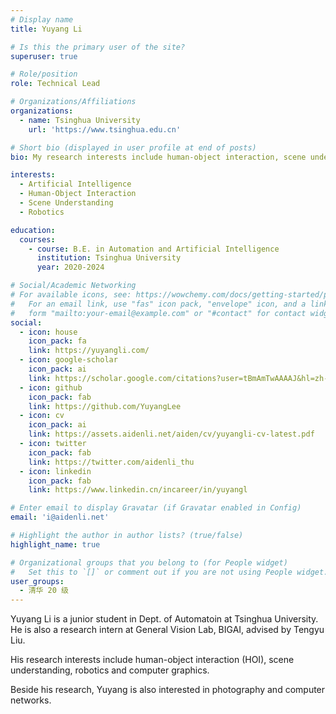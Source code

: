 ```yaml
---
# Display name
title: Yuyang Li

# Is this the primary user of the site?
superuser: true

# Role/position
role: Technical Lead

# Organizations/Affiliations
organizations:
  - name: Tsinghua University
    url: 'https://www.tsinghua.edu.cn'

# Short bio (displayed in user profile at end of posts)
bio: My research interests include human-object interaction, scene understanding and robotics.

interests:
  - Artificial Intelligence
  - Human-Object Interaction
  - Scene Understanding
  - Robotics

education:
  courses:
    - course: B.E. in Automation and Artificial Intelligence
      institution: Tsinghua University
      year: 2020-2024

# Social/Academic Networking
# For available icons, see: https://wowchemy.com/docs/getting-started/page-builder/#icons
#   For an email link, use "fas" icon pack, "envelope" icon, and a link in the
#   form "mailto:your-email@example.com" or "#contact" for contact widget.
social:
  - icon: house
    icon_pack: fa
    link: https://yuyangli.com/
  - icon: google-scholar
    icon_pack: ai
    link: https://scholar.google.com/citations?user=tBmAmTwAAAAJ&hl=zh-CN
  - icon: github
    icon_pack: fab
    link: https://github.com/YuyangLee
  - icon: cv
    icon_pack: ai
    link: https://assets.aidenli.net/aiden/cv/yuyangli-cv-latest.pdf
  - icon: twitter
    icon_pack: fab
    link: https://twitter.com/aidenli_thu
  - icon: linkedin
    icon_pack: fab
    link: https://www.linkedin.cn/incareer/in/yuyangl

# Enter email to display Gravatar (if Gravatar enabled in Config)
email: 'i@aidenli.net'

# Highlight the author in author lists? (true/false)
highlight_name: true

# Organizational groups that you belong to (for People widget)
#   Set this to `[]` or comment out if you are not using People widget.
user_groups:
  - 清华 20 级
---
```


Yuyang Li is a junior student in Dept. of Automatoin at Tsinghua University. He is also a research intern at General Vision Lab, BIGAI, advised by Tengyu Liu.

His research interests include human-object interaction (HOI), scene understanding, robotics and computer graphics.

Beside his research, Yuyang is also interested in photography and computer networks.
